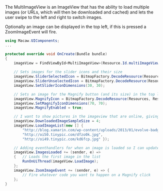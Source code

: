 The MultiImageView is an ImageView that has the ability to load multiple images 
(or URLs, which will then be downloaded and cached) and lets the user swipe to 
the left and right to switch images.

Optionally an image can be displayed in the top left, if this is pressed a
ZoomImageEvent will fire.

```csharp
using Macaw.UIComponents;
...

protected override void OnCreate(Bundle bundle)
{
	imageView = FindViewById<MultiImageView>(Resource.Id.multiImageView);
	
	// Sets images for the slider icons and their size
    imageView.SliderSelectedIcon = BitmapFactory.DecodeResource(Resources, Resource.Drawable.slider_blt_grn);
    imageView.SliderUnselectedIcon = BitmapFactory.DecodeResource(Resources, Resource.Drawable.slider_blt_trans);
    imageView.SetSliderIconDimensions(30, 30);

	// Sets an image for the Magnify button (and its size) in the top left and enables the ZoomImage event 
    imageView.MagnifyIcon = BitmapFactory.DecodeResource(Resources, Resource.Drawable.Magnify);
    imageView.SetMagnifyIconDimensions(70, 70);
    imageView.MagnifyEnabled = true;

    // I want to show pictures in the imageview that are online, giving the MultiImageView a list of URLs to download at SampleSize 4 (4x scaled down) 
    imageView.DownloadedImageSampleSize = 4;
    imageView.LoadImageList(new [] { 
		"http://blog.xamarin.com/wp-content/uploads/2013/01/evolve-badge.png",
        "http://oi50.tinypic.com/dfzo0k.jpg",
        "http://oi49.tinypic.com/kd6fcp.jpg" });

    // Adding eventhandlers for when an image is loaded so I can update the imageview to show its images, and an eventhandler for when the Magnify button is pressed
    imageView.ImagesLoaded += (sender, e) =>
    {   // Loads the first image in the list
        RunOnUiThread(imageView.LoadImage);
    };
    imageView.ZoomImageEvent += (sender, e) => {
        // Fire whatever code you want to happen on a Magnify click
    };
}
```

